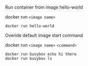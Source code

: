 Run container from image hello-world

docker run `<image name>`
```
docker run hello-world
```

Overide default image start command

docker run `<image name>` `<command>`
```
docker run busybox echo hi there 
docker run busybox ls 
``` 
